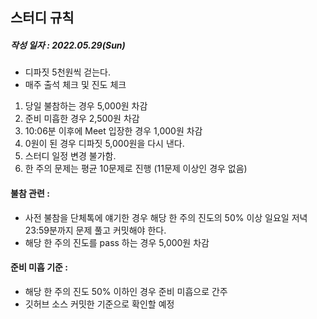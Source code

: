 ## 스터디 규칙
##### 작성 일자 : 2022.05.29(Sun)

* 디파짓 5천원씩 걷는다.  
* 매주 출석 체크 및 진도 체크

1. 당일 불참하는 경우 5,000원 차감
2. 준비 미흡한 경우 2,500원 차감
3. 10:06분 이후에 Meet 입장한 경우 1,000원 차감
4. 0원이 된 경우 디파짓 5,000원을 다시 낸다.
5. 스터디 일정 변경 불가함.
6. 한 주의 문제는 평균 10문제로 진행 (11문제 이상인 경우 없음)

#### 불참 관련 :
- 사전 불참을 단체톡에 얘기한 경우 해당 한 주의 진도의 50% 이상 일요일 저녁 23:59분까지 문제 풀고 커밋해야 한다.
- 해당 한 주의 진도를 pass 하는 경우 5,000원 차감

#### 준비 미흡 기준 : 
- 해당 한 주의 진도 50% 이하인 경우 준비 미흡으로 간주
- 깃허브 소스 커밋한 기준으로 확인할 예정

